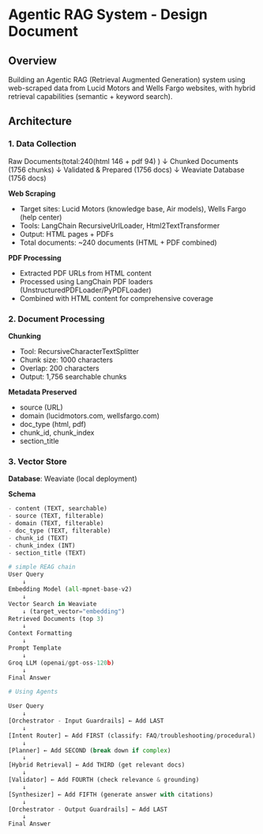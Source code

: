 # Agentic RAG System - Design Document

## Overview
Building an Agentic RAG (Retrieval Augmented Generation) system using web-scraped data from Lucid Motors and Wells Fargo websites, with hybrid retrieval capabilities (semantic + keyword search).

## Architecture

### 1. Data Collection
Raw Documents(total:240(html 146 + pdf 94) )
    ↓
Chunked Documents (1756 chunks)
    ↓
Validated & Prepared (1756 docs)
    ↓
Weaviate Database (1756 docs)

**Web Scraping**
- Target sites: Lucid Motors (knowledge base, Air models), Wells Fargo (help center)
- Tools: LangChain RecursiveUrlLoader, Html2TextTransformer
- Output: HTML pages + PDFs
- Total documents: ~240 documents (HTML + PDF combined)

**PDF Processing**
- Extracted PDF URLs from HTML content
- Processed using LangChain PDF loaders (UnstructuredPDFLoader/PyPDFLoader)
- Combined with HTML content for comprehensive coverage

### 2. Document Processing
**Chunking**
- Tool: RecursiveCharacterTextSplitter
- Chunk size: 1000 characters
- Overlap: 200 characters
- Output: 1,756 searchable chunks

**Metadata Preserved**
- source (URL)
- domain (lucidmotors.com, wellsfargo.com)
- doc_type (html, pdf)
- chunk_id, chunk_index
- section_title

### 3. Vector Store
**Database**: Weaviate (local deployment)

**Schema**
```python
- content (TEXT, searchable)
- source (TEXT, filterable)
- domain (TEXT, filterable)
- doc_type (TEXT, filterable)
- chunk_id (TEXT)
- chunk_index (INT)
- section_title (TEXT)

# simple REAG chain
User Query
    ↓
Embedding Model (all-mpnet-base-v2)
    ↓
Vector Search in Weaviate
    ↓ (target_vector="embedding")
Retrieved Documents (top 3)
    ↓
Context Formatting
    ↓
Prompt Template
    ↓
Groq LLM (openai/gpt-oss-120b)
    ↓
Final Answer

# Using Agents

User Query
    ↓
[Orchestrator - Input Guardrails] ← Add LAST
    ↓
[Intent Router] ← Add FIRST (classify: FAQ/troubleshooting/procedural)
    ↓
[Planner] ← Add SECOND (break down if complex)
    ↓
[Hybrid Retrieval] ← Add THIRD (get relevant docs)
    ↓
[Validator] ← Add FOURTH (check relevance & grounding)
    ↓
[Synthesizer] ← Add FIFTH (generate answer with citations)
    ↓
[Orchestrator - Output Guardrails] ← Add LAST
    ↓
Final Answer